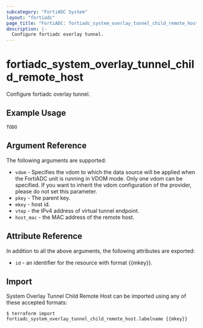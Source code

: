 ```yaml
---
subcategory: "FortiADC System"
layout: "fortiadc"
page_title: "FortiADC: fortiadc_system_overlay_tunnel_child_remote_host"
description: |-
  Configure fortiadc overlay tunnel.
---
```


# fortiadc_system_overlay_tunnel_child_remote_host
Configure fortiadc overlay tunnel.

## Example Usage
```hcl
TODO
```

## Argument Reference

The following arguments are supported:

* `vdom` - Specifies the vdom to which the data source will be applied when the FortiADC unit is running in VDOM mode. Only one vdom can be specified. If you want to inherit the vdom configuration of the provider, please do not set this parameter.
* `pkey` - The parent key.
* `mkey` - host id.
* `vtep` - the IPv4 address of virtual tunnel endpoint. 
* `host_mac` - the MAC address of the remote host. 

## Attribute Reference

In addition to all the above arguments, the following attributes are exported:
* `id` - an identifier for the resource with format {{mkey}}.

## Import
 System Overlay Tunnel Child Remote Host can be imported using any of these accepted formats:
```
$ terraform import fortiadc_system_overlay_tunnel_child_remote_host.labelname {{mkey}}
```
